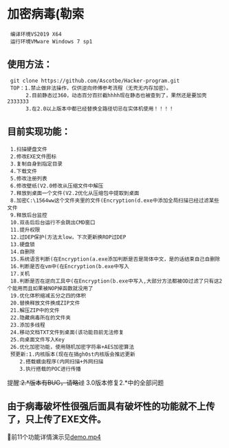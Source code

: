 加密病毒(勒索
=
     编译环境VS2019 X64
	 运行环境VMware Windows 7 sp1
	 
	 
使用方法：
-
     git clone https://github.com/Ascotbe/Hacker-program.git
	 TOP：1.禁止做非法操作，仅供逆向师傅参考流程（无壳无内存加密）。
	      2.目前静态过360，动态百分百拦截hhhh现在静态也被查到了，果然还是要加壳2333333
	      3.在2.0以上版本中都已经替换全路径切忌在实体机使用！！！！


目前实现功能：
-
	 1.扫描硬盘文件
	 2.修改EXE文件图标
	 3.复制自身到指定目录
	 4.下载文件
	 5.修改注册列表
	 6.修改壁纸(V2.0修改从压缩文件中解压
	 7.释放到桌面一个文件(V2.2优化从压缩包中提取到桌面
	 8.加密C:\1564ww这个文件夹里的文件(Encryption(d.exe中添加全局扫描已经过滤某些文件
	 9.释放后台监控
	 10.双击后后台运行不会跳出CMD窗口
	 11.提升权限
	 12.过DEP保护(方法太low，下次更新换ROP过DEP
	 13.硬盘锁
	 14.自删除
	 15.系统语言判断(在Encryption(a.exe添加判断是否是简体中文，是的话结束自己自删除
     16.判断是否在vm中(在Encryption(b.exe中写入
	 17.关机
	 18.判断是否在逆向工具中(在Encryption(b.exe中写入,大部分方法都被OD过滤了只有这2个能用而且如果被NOP掉函数就没用了
	 19.优化体积缩减五分之四的体积
	 20.替换释放文件换成ZIP文件
	 21.解压ZIP中的文件
	 22.隐藏病毒所在的文件夹
	 23.添加多线程
	 24.移动文档TXT文件到桌面(该功能目前无法修复
	 25.向桌面文件写入Key
	 26.优化加密功能，使用随机加密字符串+AES加密算法
	 预更新:1.内核版本(现在在搞gh0st内核版会推迟更新
		2.搭载蠕虫程序(内网扫描+外网扫描
		3.执行搭载的POC进行传播
		
		
提醒:~~2.*版本有BUG，请略过~~
3.0版本修复2.*中的全部问题
		
由于病毒破坏性很强后面具有破坏性的功能就不上传了，只上传了EXE文件。
-	 
	

:lemon:前11个功能详情演示见[demo.mp4](https://github.com/Ascotbe/Hacker-program/blob/master/Encryption/demo.mp4)
